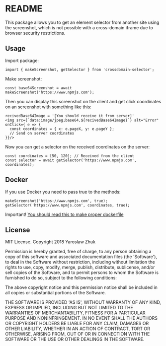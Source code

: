 # README

This package allows you to get an element selector from another site using the screenshot, which is not possible with a cross-domain iframe due to browser security restrictions.

## Usage

Import package:

    import { makeScreenshot, getSelector } from 'crossdomain-selector';

Make screenshot:

    const base64Screenshot = await makeScreenshot('https://www.npmjs.com');

Then you can display this screenshot on the client and get click coordinates on an screenshot with something like this:

    recivedBase64Image = '[You should receive it from server]'
    <img src={`data:image/jpeg;base64,${recivedBase64Image}`} alt="Error" onClick={ e => {
      const coordinates = { x: e.pageX, y: e.pageY };
      // Send on server coordinates
    }}/>

Now you can get a selector on the received coordinates on the server:

    const coordinates = [50, 120]; // Received from the client
    const selector = await getSelector('https://www.npmjs.com', coordinates);

## Docker

If you use Docker you need to pass true to the methods:

    makeScreenshot('https://www.npmjs.com', true);
    getSelector('https://www.npmjs.com', coordinates, true);

Important! [You should read this to make proper dockerfile](https://github.com/GoogleChrome/puppeteer/blob/master/docs/troubleshooting.md#running-on-alpine)

## License

MIT License. Copyright 2018 Yaroslaw Zhuk

Permission is hereby granted, free of charge, to any person obtaining
a copy of this software and associated documentation files (the
'Software'), to deal in the Software without restriction, including
without limitation the rights to use, copy, modify, merge, publish,
distribute, sublicense, and/or sell copies of the Software, and to
permit persons to whom the Software is furnished to do so, subject to
the following conditions:

The above copyright notice and this permission notice shall be
included in all copies or substantial portions of the Software.

THE SOFTWARE IS PROVIDED 'AS IS', WITHOUT WARRANTY OF ANY KIND,
EXPRESS OR IMPLIED, INCLUDING BUT NOT LIMITED TO THE WARRANTIES OF
MERCHANTABILITY, FITNESS FOR A PARTICULAR PURPOSE AND NONINFRINGEMENT.
IN NO EVENT SHALL THE AUTHORS OR COPYRIGHT HOLDERS BE LIABLE FOR ANY
CLAIM, DAMAGES OR OTHER LIABILITY, WHETHER IN AN ACTION OF CONTRACT,
TORT OR OTHERWISE, ARISING FROM, OUT OF OR IN CONNECTION WITH THE
SOFTWARE OR THE USE OR OTHER DEALINGS IN THE SOFTWARE.
